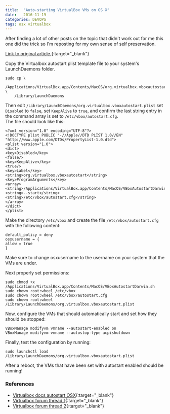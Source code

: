 ```yaml
---
title:  "Auto-starting VirtualBox VMs on OS X"
date:   2016-11-19
categories: DEVOPS
tags: osx virtualbox
---
```


After finding a lot of other posts on the topic that didn't work out for me this one did the trick so I'm reposting for my own sense of self preservation.

[Link to original article.](http://rcaguilar.wordpress.com/2013/01/07/auto-starting-virtualbox-vms-on-os-x/){:target="_blank"}

Copy the Virtualbox autostart plist template file to your system's LaunchDaemons folder.

    sudo cp \
        /Applications/VirtualBox.app/Contents/MacOS/org.virtualbox.vboxautostart.plist \
        /Library/LaunchDaemons

Then edit `/Library/LaunchDaemons/org.virtualbox.vboxautostart.plist` set `Disabled` to `false`, set `KeepAlive` to `true`, and confirm the last string entry in the command array is set to `/etc/vbox/autostart.cfg`.  
The file should look like this:

    <?xml version="1.0" encoding="UTF-8"?>
    <!DOCTYPE plist PUBLIC "-//Apple//DTD PLIST 1.0//EN" "http://www.apple.com/DTDs/PropertyList-1.0.dtd">
    <plist version="1.0">
    <dict>
    <key>Disabled</key>
    <false/>
    <key>KeepAlive</key>
    <true/>
    <key>Label</key>
    <string>org.virtualbox.vboxautostart</string>
    <key>ProgramArguments</key>
    <array>
    <string>/Applications/VirtualBox.app/Contents/MacOS/VBoxAutostartDarwin.sh</string>
    <string>--start</string>
    <string>/etc/vbox/autostart.cfg</string>
    </array>
    </dict>
    </plist>

Make the directory `/etc/vbox` and create the file `/etc/vbox/autostart.cfg` with the following content:

    default_policy = deny
    osxusername = {
    allow = true
    }

Make sure to change osxusername to the username on your system that the VMs are under.

Next properly set permissions:

    sudo chmod +x /Applications/VirtualBox.app/Contents/MacOS/VBoxAutostartDarwin.sh
    sudo chown root:wheel /etc/vbox
    sudo chown root:wheel /etc/vbox/autostart.cfg
    sudo chown root:wheel /Library/LaunchDaemons/org.virtualbox.vboxautostart.plist

Now, configure the VMs that should automatically start and set how they should be stopped:

    VBoxManage modifyvm vmname --autostart-enabled on
    VBoxManage modifyvm vmname --autostop-type acpishutdown

Finally, test the configuration by running:

    sudo launchctl load /Library/LaunchDaemons/org.virtualbox.vboxautostart.plist

After a reboot, the VMs that have been set with autostart enabled should be running!

### References

* [Virtualbox docs autostart OSX](https://www.virtualbox.org/manual/ch09.html#autostart-osx){:target="_blank"}
* [Virtualbox forum thread 1](https://forums.virtualbox.org/viewtopic.php?f=8&t=51593&start=15#p240724){:target="_blank"}
* [Virtualbox forum thread 2](https://forums.virtualbox.org/viewtopic.php?f=11&t=51529#p236492){:target="_blank"}

